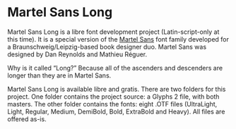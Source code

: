 Martel Sans Long
================

Martel Sans Long is a libre font development project (Latin-script-only at this time). It is a special version of the <a href="https://github.com/typeoff/martel_sans">Martel Sans</a> font family developed for a Braunschweig/Leipzig-based book designer duo. Martel Sans was designed by Dan Reynolds and Mathieu Réguer.

Why is it called “Long?” Because all of the ascenders and descenders are longer than they are in Martel Sans.

Martel Sans Long is available libre and gratis. There are two folders for this project. One folder contains the project source: a Glyphs 2 file, with both masters. The other folder contains the fonts: eight .OTF files (UltraLight, Light, Regular, Medium, DemiBold, Bold, ExtraBold and Heavy). All files are offered as-is.